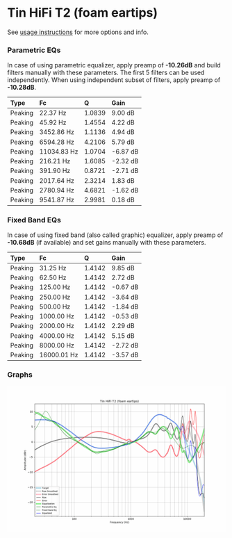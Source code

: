 # Tin HiFi T2 (foam eartips)
See [usage instructions](https://github.com/jaakkopasanen/AutoEq#usage) for more options and info.

### Parametric EQs
In case of using parametric equalizer, apply preamp of **-10.26dB** and build filters manually
with these parameters. The first 5 filters can be used independently.
When using independent subset of filters, apply preamp of **-10.28dB**.

| Type    | Fc          |      Q | Gain     |
|:--------|:------------|:-------|:---------|
| Peaking | 22.37 Hz    | 1.0839 | 9.00 dB  |
| Peaking | 45.92 Hz    | 1.4554 | 4.22 dB  |
| Peaking | 3452.86 Hz  | 1.1136 | 4.94 dB  |
| Peaking | 6594.28 Hz  | 4.2106 | 5.79 dB  |
| Peaking | 11034.83 Hz | 1.0704 | -6.87 dB |
| Peaking | 216.21 Hz   | 1.6085 | -2.32 dB |
| Peaking | 391.90 Hz   | 0.8721 | -2.71 dB |
| Peaking | 2017.64 Hz  | 2.3214 | 1.83 dB  |
| Peaking | 2780.94 Hz  | 4.6821 | -1.62 dB |
| Peaking | 9541.87 Hz  | 2.9981 | 0.18 dB  |

### Fixed Band EQs
In case of using fixed band (also called graphic) equalizer, apply preamp of **-10.68dB**
(if available) and set gains manually with these parameters.

| Type    | Fc          |      Q | Gain     |
|:--------|:------------|:-------|:---------|
| Peaking | 31.25 Hz    | 1.4142 | 9.85 dB  |
| Peaking | 62.50 Hz    | 1.4142 | 2.72 dB  |
| Peaking | 125.00 Hz   | 1.4142 | -0.67 dB |
| Peaking | 250.00 Hz   | 1.4142 | -3.64 dB |
| Peaking | 500.00 Hz   | 1.4142 | -1.84 dB |
| Peaking | 1000.00 Hz  | 1.4142 | -0.53 dB |
| Peaking | 2000.00 Hz  | 1.4142 | 2.29 dB  |
| Peaking | 4000.00 Hz  | 1.4142 | 5.15 dB  |
| Peaking | 8000.00 Hz  | 1.4142 | -2.72 dB |
| Peaking | 16000.01 Hz | 1.4142 | -3.57 dB |

### Graphs
![](./Tin%20HiFi%20T2%20(foam%20eartips).png)